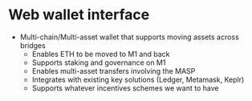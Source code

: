 # Web wallet interface

* Multi-chain/Multi-asset wallet that supports moving assets across bridges
  * Enables ETH to be moved to M1 and back
  * Supports staking and governance on M1
  * Enables multi-asset transfers involving the MASP
  * Integrates with existing key solutions (Ledger, Metamask, Keplr)
  * Supports whatever incentives schemes we want to have
